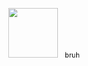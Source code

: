 <p align="left">
  <img src="https://github.com/user-attachments/assets/a199803a-2c2d-4a88-8ab6-826a1bae4ca1" width="100" style="margin-right:10px;">
bruh
</p>

